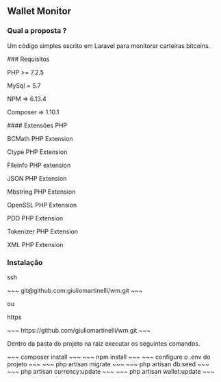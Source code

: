 ## Wallet Monitor

### Qual a proposta ?
<p>
Um código simples escrito em Laravel para monitorar carteiras bitcoins.
</p>
### Requisitos
<p>
PHP      >=   7.2.5
</p>
<p>
MySql    =    5.7
</p>
<p>
NPM      =>   6.13.4
</p>
<p>
Composer =>   1.10.1
</p>
#### Extensões PHP
<p>
BCMath PHP Extension
</p>
<p>
Ctype PHP Extension
</p>
<p>
Fileinfo PHP extension
</p>
<p>
JSON PHP Extension
</p>
<p>
Mbstring PHP Extension
</p>
<p>
OpenSSL PHP Extension
</p>
<p>
PDO PHP Extension
</p>
<p>
Tokenizer PHP Extension
</p>
<p>
XML PHP Extension
</p>

### Instalação

<p>ssh
</p>
~~~
git@github.com:giuliomartinelli/wm.git
~~~
<p>
ou
</p>
<p>
https
</p>
~~~
https://github.com/giuliomartinelli/wm.git
~~~
<p>
Dentro da pasta do projeto na raiz executar os seguintes comandos.
</p>
~~~
composer install
~~~
~~~
npm install
~~~
~~~
configure o .env do projeto 
~~~
~~~
php artisan migrate
~~~
~~~
php artisan db:seed
~~~
~~~
php artisan currency:update
~~~
~~~
php artisan wallet:update
~~~
